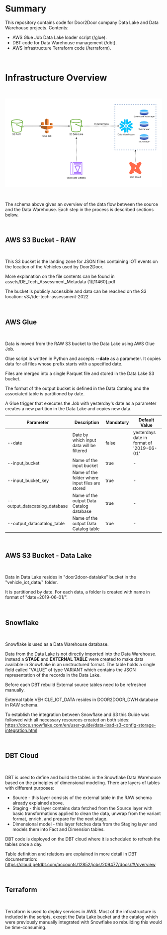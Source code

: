 # Summary

This repository contains code for Door2Door company Data Lake and Data Warehouse projects.
Contents:
- AWS Glue Job Data Lake loader script (/glue).
- DBT code for Data Warehouse management (/dbt).
- AWS infrastructure Terraform code (/terraform).

<br>

# Infrastructure Overview

<br>

![alt text](./assets/door2-doow-dwh.drawio.png)

<br>

The schema above gives an overview of the data flow between the source and the Data Warehouse. Each step in the process is described sections below.

<br>

## AWS S3 Bucket - RAW

<br>

This S3 bucket is the landing zone for JSON files containing IOT events on the location of the Vehicles used by Door2Door.

More explanation on the file contents can be found in assets/DE_Tech_Assessment_Metadata (1)[11460].pdf

The bucket is publicly accessible and data can be reached on the S3 location: s3://de-tech-assessment-2022

<br>

## AWS Glue

<br>

Data is moved from the RAW S3 bucket to the Data Lake using AWS Glue Job.

Glue script is written in Python and accepts **--date** as a parameter. It copies data for all files whose prefix starts with a specified date.

Files are merged into a single Parquet file and stored in the Data Lake S3 bucket.

The format of the output bucket is defined in the Data Catalog and the associated table is partitioned by date.

A Glue trigger that executes the Job with yesterday's date as a parameter creates a new partition in the Data Lake and copies new data.

Parameter | Description | Mandatory | Default Value
--- | --- | --- | --- |
--date | Date by which input data will be filtered | false | yesterdays date in format of '2019-06-01'
--input_bucket | Name of the input bucket | true | -
--input_bucket_key | Name of the folder where input files are stored | true | -
--output_datacatalog_database | Name of the output Data Catalog database | true | -
--output_datacatalog_table| Name of the output Data Catalog table | true | -

<br>

## AWS S3 Bucket - Data Lake

<br>

Data in Data Lake resides in "door2door-datalake" bucket in the "vehicle_iot_data/" folder.

It is partitioned by date. For each data, a folder is created with name in format of "date=2019-06-01/".


<br>

## Snowflake

<br>

Snowflake is used as a Data Warehouse database.

Data from the Data Lake is not directly imported into the Data Warehouse. Instead a **STAGE** and **EXTERNAL TABLE** were created to make data available in Snowflake in an unstructured format. The table holds a single field called "VALUE" of type VARIANT which contains the JSON representation of the records in the Data Lake.

Before each DBT rebuild External source tables need to be refreshed manually.

External table VEHICLE_IOT_DATA resides in DOOR2DOOR_DWH database in RAW schema.

To establish the integration between Snowflake and S3 this Guide was followed with all necessary resources created on both sides: https://docs.snowflake.com/en/user-guide/data-load-s3-config-storage-integration.html


<br>

## DBT Cloud

<br>

DBT is used to define and build the tables in the Snowflake Data Warehouse based on the principles of dimensional modeling. There are layers of tables with different purposes:
- Source - this layer consists of the external table in the RAW schema already explained above.
- Staging - this layer contains data fetched from the Source layer with basic transformations applied to clean the data, unwrap from the variant format, enrich, and prepare for the next stage.
- Dimensional model - this layer fetches data from the Staging layer and models them into Fact and Dimension tables.

DBT code is deployed on the DBT cloud where it is scheduled to refresh the tables once a day.

Table definition and relations are explained in more detail in DBT documentation: https://cloud.getdbt.com/accounts/12852/jobs/209477/docs/#!/overview

<br>

## Terraform

<br>

Terraform is used to deploy services in AWS. Most of the infrastructure is included in the scripts, except the Data Lake bucket and the catalog which were previously manually integrated with Snowflake so rebuilding this would be time-consuming.
